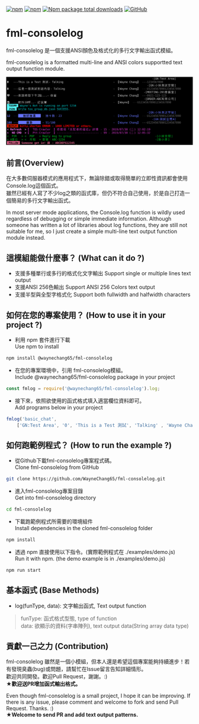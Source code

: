 [![npm](https://img.shields.io/npm/v/@waynechang65/fml-consolelog.svg)](https://www.npmjs.com/package/@waynechang65/fml-consolelog)
[![npm](https://img.shields.io/npm/dm/@waynechang65/fml-consolelog.svg)](https://www.npmjs.com/package/@waynechang65/fml-consolelog)
[![Npm package total downloads](https://badgen.net/npm/dt/@waynechang65/fml-consolelog)](https://npmjs.ccom/package/@waynechang65/fml-consolelog)
[![GitHub](https://img.shields.io/github/license/waynechang65/fml-consolelog.svg)](https://github.com/WayneChang65/fml-consolelog/)

# fml-consolelog

fml-consolelog 是一個支援ANSI顏色及格式化的多行文字輸出函式模組。  

fml-consolelog is a formatted multi-line and ANSI colors supportted text output function module.  

![image](https://raw.githubusercontent.com/WayneChang65/fml-consolelog/master/img/disp_demo.png)  

## 前言(Overview)

在大多數伺服器模式的應用程式下，無論除錯或取得簡單的立即性資訊都會使用Console.log這個函式。  
雖然已經有人寫了不少log之類的函式庫，但仍不符合自己使用，於是自己打造一個簡易的多行文字輸出函式。  

In most server mode applications, the Console.log function is wildly used regardless of debugging or simple immediate information.
Although someone has written a lot of libraries about log functions, they are still not suitable for me, so I just create a simple multi-line text output function module instead.

## 這模組能做什麼事？ (What can it do ?)

* 支援多種單行或多行的格式化文字輸出
Support single or multiple lines text output
* 支援ANSI 256色輸出
Support ANSI 256 Colors text output
* 支援半型與全型字格式化
Support both fullwidth and halfwidth characters

## 如何在您的專案使用？ (How to use it in your project ?)

* 利用 npm 套件進行下載  
Use npm to install  

```bash
npm install @waynechang65/fml-consolelog
```

* 在您的專案環境中，引用 fml-consolelog模組。  
Include @waynechang65/fml-consolelog package in your project

```javascript
const fmlog = require('@waynechang65/fml-consolelog').log;
```

* 接下來，依照欲使用的函式格式填入適當欄位資料即可。  
Add programs below in your project  

```javascript
fmlog('basic_chat',  
    ['GN:Test Area', '0', 'This is a Test 測試', 'Talking' , 'Wayne Chang', '1234567890']);
```

## 如何跑範例程式？ (How to run the example ?)

* 從Github下載fml-consolelog專案程式碼。  
Clone fml-consolelog from GitHub

```bash
git clone https://github.com/WayneChang65/fml-consolelog.git
```

* 進入fml-consolelog專案目錄  
Get into fml-consolelog directory

```bash
cd fml-consolelog
```

* 下載跑範例程式所需要的環境組件  
Install dependencies in the cloned fml-consolelog folder

```bash
npm install
```

* 透過 npm 直接使用以下指令。(實際範例程式在 ./examples/demo.js)  
Run it with npm. (the demo example is in ./examples/demo.js)

```bash
npm run start
```

## 基本函式 (Base Methods)

* log(funType, data): 文字輸出函式, Text output function

> funType: 函式格式型態, type of function  
> data: 欲顯示的資料(字串陣列), text output data(String array data type)  

## 貢獻一己之力 (Contribution)

fml-consolelog 雖然是一個小模組，但本人還是希望這個專案能夠持續進步！若有發現臭蟲(bug)或問題，請幫忙在Issue留言告知詳細情形。  
歡迎共同開發。歡迎Pull Request，謝謝。:)  
**★歡迎送PR增加函式輸出格式。**

Even though fml-consolelog is a small project, I hope it can be improving. If there is any issue, please comment and welcome to fork and send Pull Request. Thanks. :)  
**★Welcome to send PR and add text output patterns.**
